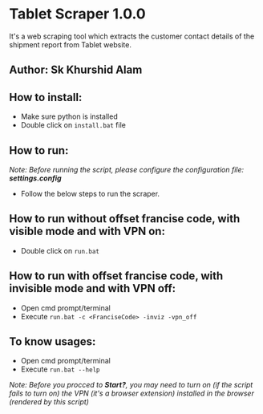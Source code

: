 # Tablet Scraper 1.0.0
It's a web scraping tool which extracts the customer contact details of the shipment report from Tablet website.

## Author: Sk Khurshid Alam

## How to install:
* Make sure python is installed
* Double click on `install.bat` file

## How to run:
*Note: Before running the script, please configure the configuration file: **settings.config***
* Follow the below steps to run the scraper.

## How to run without offset francise code, with visible mode and with VPN on:
* Double click on `run.bat`

## How to run with offset francise code, with invisible mode and with VPN off:
* Open cmd prompt/terminal
* Execute `run.bat -c <FranciseCode> -inviz -vpn_off`

## To know usages:
* Open cmd prompt/terminal
* Execute `run.bat --help`

*Note: Before you procced to **Start?**, you may need to turn on (if the script fails to turn on) the VPN (it's a browser extension) installed in the browser (rendered by this script)*

